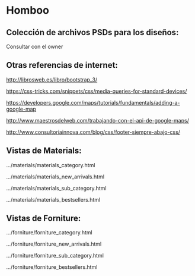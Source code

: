 # Homboo

## Colección de archivos PSDs para los diseños:
Consultar con el owner

## Otras referencias de internet:
http://librosweb.es/libro/bootstrap_3/

https://css-tricks.com/snippets/css/media-queries-for-standard-devices/

https://developers.google.com/maps/tutorials/fundamentals/adding-a-google-map

http://www.maestrosdelweb.com/trabajando-con-el-api-de-google-maps/

http://www.consultoriainnova.com/blog/css/footer-siempre-abajo-css/

## Vistas de Materials:
.../materials/materials_category.html

.../materials/materials_new_arrivals.html

.../materials/materials_sub_category.html

.../materials/materials_bestsellers.html


## Vistas de Forniture:
.../forniture/forniture_category.html

.../forniture/forniture_new_arrivals.html

.../forniture/forniture_sub_category.html

.../forniture/forniture_bestsellers.html
